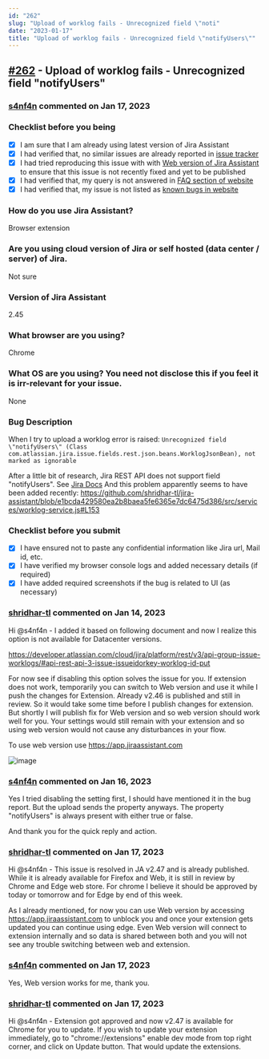 ```yaml
---
id: "262"
slug: "Upload of worklog fails - Unrecognized field \"noti"
date: "2023-01-17"
title: "Upload of worklog fails - Unrecognized field \"notifyUsers\""
---
```



## [#262](https://github.com/shridhar-tl/jira-assistant/issues/262) - Upload of worklog fails - Unrecognized field "notifyUsers"

### [s4nf4n](https://github.com/s4nf4n) commented on Jan 17, 2023

### Checklist before you being

- [X] I am sure that I am already using latest version of Jira Assistant
- [X] I had verified that, no similar issues are already reported in [issue tracker](https://github.com/shridhar-tl/jira-assistant/issues)
- [X] I had tried reproducing this issue with with [Web version of Jira Assistant](https://app.jiraassistant.com) to ensure that this issue is not recently fixed and yet to be published
- [X] I had verified that, my query is not answered in [FAQ section of website](https://www.jiraassistant.com/faq)
- [X] I had verified that, my issue is not listed as [known bugs in website](https://www.jiraassistant.com/version-history)

### How do you use Jira Assistant?

Browser extension

### Are you using cloud version of Jira or self hosted (data center / server) of Jira.

Not sure

### Version of Jira Assistant

2.45

### What browser are you using?

Chrome

### What OS are you using? You need not disclose this if you feel it is irr-relevant for your issue.

None

### Bug Description

When I try to upload a worklog error is raised:
`Unrecognized field \"notifyUsers\" (Class com.atlassian.jira.issue.fields.rest.json.beans.WorklogJsonBean), not marked as ignorable`

After a little bit of research, Jira REST API does not support field "notifyUsers". See [Jira Docs](https://docs.atlassian.com/software/jira/docs/api/REST/9.5.0/#api/2/issue-addWorklog)
And this problem apparently seems to have been added recently:
https://github.com/shridhar-tl/jira-assistant/blob/e1bcda429580ea2b8baea5fe6365e7dc6475d386/src/services/worklog-service.js#L153




### Checklist before you submit

- [X] I have ensured not to paste any confidential information like Jira url, Mail id, etc.
- [X] I have verified my browser console logs and added necessary details (if required)
- [X] I have added required screenshots if the bug is related to UI (as necessary)

### [shridhar-tl](https://github.com/shridhar-tl) commented on Jan 14, 2023

Hi @s4nf4n - I added it based on following document and now I realize this option is not available for Datacenter versions. 

https://developer.atlassian.com/cloud/jira/platform/rest/v3/api-group-issue-worklogs/#api-rest-api-3-issue-issueidorkey-worklog-id-put

For now see if disabling this option solves the issue for you. If extension does not work, temporarily you can switch to Web version and use it while I push the changes for Extension. Already v2.46 is published and still in review. So it would take some time before I publish changes for extension. But shortly I will publish fix for Web version and so web version should work well for you. Your settings would still remain with your extension and so using web version would not cause any disturbances in your flow.

To use web version use https://app.jiraassistant.com

![image](https://user-images.githubusercontent.com/37339683/212446548-49bb4332-6459-416d-90d2-234a7509e966.png)


### [s4nf4n](https://github.com/s4nf4n) commented on Jan 16, 2023

Yes I tried disabling the setting first, I should have mentioned it in the bug report.
But the upload sends the property anyways. The property "notifyUsers" is always present with either true or false.

And thank you for the quick reply and action.

### [shridhar-tl](https://github.com/shridhar-tl) commented on Jan 17, 2023

Hi @s4nf4n - This issue is resolved in JA v2.47 and is already published. While it is already available for Firefox and Web, it is still in review by Chrome and Edge web store. For chrome I believe it should be approved by today or tomorrow and for Edge by end of this week.

As I already mentioned, for now you can use Web version by accessing https://app.jiraassistant.com to unblock you and once your extension gets updated you can continue using edge. Even Web version will connect to extension internally and so data is shared between both and you will not see any trouble switching between web and extension.

### [s4nf4n](https://github.com/s4nf4n) commented on Jan 17, 2023

Yes, Web version works for me, thank you.

### [shridhar-tl](https://github.com/shridhar-tl) commented on Jan 17, 2023

Hi @s4nf4n - Extension got approved and now v2.47 is available for Chrome for you to update. If you wish to update your extension immediately, go to "chrome://extensions" enable dev mode from top right corner, and click on Update button. That would update the extensions.
